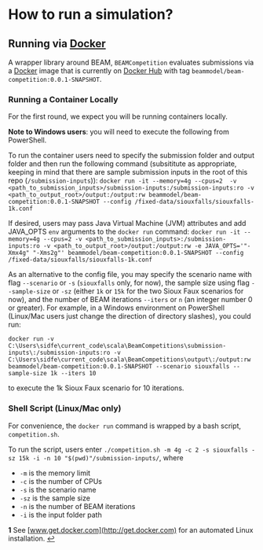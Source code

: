 # How to run a simulation?


## Running via [Docker](https://www.docker.com/)

A wrapper library around BEAM, `BEAMCompetition` evaluates submissions via a [Docker](https://www.docker.com/) image that is currently on [Docker Hub](https://hub.docker.com/) with tag `beammodel/beam-competition:0.0.1-SNAPSHOT`.

### Running a Container Locally

For the first round, we expect you will be running containers locally.

**Note to Windows users**: you will need to execute the following from PowerShell.

To run the container users need to specify the submission folder and output folder and then run the following command (subsititute <x> as appropriate, keeping in mind that there are sample submission inputs in the root of this repo (`/submission-inputs`)):
`docker run -it --memory=4g --cpus=2  -v <path_to_submission_inputs>/submission-inputs:/submission-inputs:ro -v <path_to_output_root>/output:/output:rw beammodel/beam-competition:0.0.1-SNAPSHOT --config /fixed-data/siouxfalls/siouxfalls-1k.conf`

If desired, users may pass Java Virtual Machine (JVM) attributes and add JAVA_OPTS `env` arguments to the `docker run` command:
`docker run -it --memory=4g --cpus=2 -v <path_to_submission_inputs>:/submission-inputs:ro -v <path_to_output_root>/output:/output:rw -e JAVA_OPTS='"-Xmx4g" "-Xms2g"' beammodel/beam-competition:0.0.1-SNAPSHOT --config /fixed-data/siouxfalls/siouxfalls-1k.conf`

As an alternative to the config file, you may specify the scenario name with flag `--scenario` or `-s` (`siouxfalls` only, for now), the sample size using flag `--sample-size` or `-sz` (either `1k` or `15k` for the two Sioux Faux scenarios for now), and the number of BEAM iterations `--iters` or `n` (an integer number 0 or greater). For example, in a Windows environment on PowerShell (Linux/Mac users just change the direction of directory slashes), you could run:

`docker run -v C:\Users\sidfe\current_code\scala\BeamCompetitions\submission-inputs\:/submission-inputs:ro -v C:\Users\sidfe\current_code\scala\BeamCompetitions\output\:/output:rw beammodel/beam-competition:0.0.1-SNAPSHOT --scenario siouxfalls --sample-size 1k --iters 10`

to execute the 1k Sioux Faux scenario for 10 iterations.

### Shell Script (Linux/Mac only)

For convenience, the `docker run` command is wrapped by a bash script, `competition.sh`.

To run the script, users enter `./competition.sh -m 4g -c 2 -s siouxfalls -sz 15k -i -n 10 "$(pwd)"/submission-inputs/`, where

* `-m` is the memory limit
* `-c` is the number of CPUs
* `-s` is the scenario name
* `-sz` is the sample size
* `-n` is the number of BEAM iterations
* `-i` is the input folder path


<b id="f1">1</b> See [www.get.docker.com](http://get.docker.com) for an automated Linux installation. [↩](#a1)
